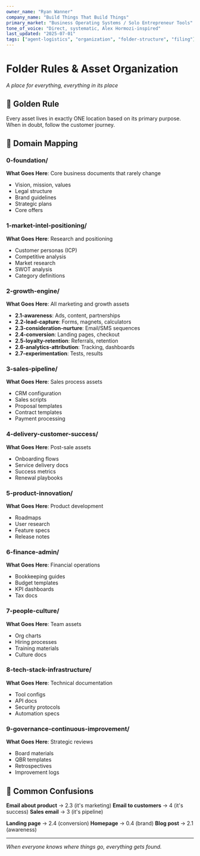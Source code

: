 ```yaml
---
owner_name: "Ryan Wanner"
company_name: "Build Things That Build Things"
primary_market: "Business Operating Systems / Solo Entrepreneur Tools"
tone_of_voice: "Direct, systematic, Alex Hormozi-inspired"
last_updated: "2025-07-01"
tags: ["agent-logistics", "organization", "folder-structure", "filing"]
---
```


# Folder Rules & Asset Organization

*A place for everything, everything in its place*

## 🎯 Golden Rule

Every asset lives in exactly ONE location based on its primary purpose. When in doubt, follow the customer journey.

## 📂 Domain Mapping

### 0-foundation/
**What Goes Here**: Core business documents that rarely change
- Vision, mission, values
- Legal structure
- Brand guidelines
- Strategic plans
- Core offers

### 1-market-intel-positioning/
**What Goes Here**: Research and positioning
- Customer personas (ICP)
- Competitive analysis
- Market research
- SWOT analysis
- Category definitions

### 2-growth-engine/
**What Goes Here**: All marketing and growth assets
- **2.1-awareness**: Ads, content, partnerships
- **2.2-lead-capture**: Forms, magnets, calculators
- **2.3-consideration-nurture**: Email/SMS sequences
- **2.4-conversion**: Landing pages, checkout
- **2.5-loyalty-retention**: Referrals, retention
- **2.6-analytics-attribution**: Tracking, dashboards
- **2.7-experimentation**: Tests, results

### 3-sales-pipeline/
**What Goes Here**: Sales process assets
- CRM configuration
- Sales scripts
- Proposal templates
- Contract templates
- Payment processing

### 4-delivery-customer-success/
**What Goes Here**: Post-sale assets
- Onboarding flows
- Service delivery docs
- Success metrics
- Renewal playbooks

### 5-product-innovation/
**What Goes Here**: Product development
- Roadmaps
- User research
- Feature specs
- Release notes

### 6-finance-admin/
**What Goes Here**: Financial operations
- Bookkeeping guides
- Budget templates
- KPI dashboards
- Tax docs

### 7-people-culture/
**What Goes Here**: Team assets
- Org charts
- Hiring processes
- Training materials
- Culture docs

### 8-tech-stack-infrastructure/
**What Goes Here**: Technical documentation
- Tool configs
- API docs
- Security protocols
- Automation specs

### 9-governance-continuous-improvement/
**What Goes Here**: Strategic reviews
- Board materials
- QBR templates
- Retrospectives
- Improvement logs

## 🚨 Common Confusions

**Email about product** → 2.3 (it's marketing)
**Email to customers** → 4 (it's success)
**Sales email** → 3 (it's pipeline)

**Landing page** → 2.4 (conversion)
**Homepage** → 0.4 (brand)
**Blog post** → 2.1 (awareness)

---

*When everyone knows where things go, everything gets found.*